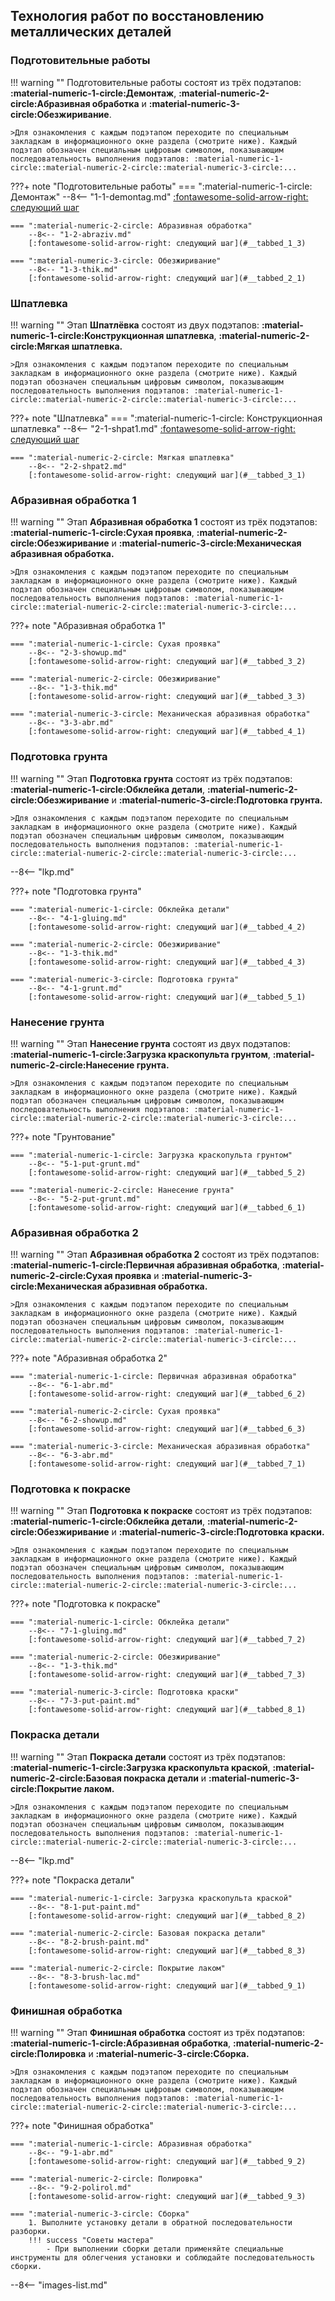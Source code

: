 ## Технология работ по восстановлению  металлических деталей

### Подготовительные работы
!!! warning ""
	Подготовительные работы состоят из трёх подэтапов: __:material-numeric-1-circle:Демонтаж__, __:material-numeric-2-circle:Абразивная обработка__ и __:material-numeric-3-circle:Обезжиривание__. 
	
	>Для ознакомления с каждым подэтапом переходите по специальным закладкам в информационного окне раздела (смотрите ниже). Каждый подэтап обозначен специальным цифровым символом, показывающим последовательность выполнения подэтапов: :material-numeric-1-circle::material-numeric-2-circle::material-numeric-3-circle:...

???+ note "Подготовительные работы"
	=== ":material-numeric-1-circle: Демонтаж"
		--8<-- "1-1-demontag.md"
	    [:fontawesome-solid-arrow-right: следующий шаг](#__tabbed_1_2)
		
	=== ":material-numeric-2-circle: Абразивная обработка"
		--8<-- "1-2-abraziv.md"
	    [:fontawesome-solid-arrow-right: следующий шаг](#__tabbed_1_3)

	=== ":material-numeric-3-circle: Обезжиривание"
		--8<-- "1-3-thik.md"
	    [:fontawesome-solid-arrow-right: следующий шаг](#__tabbed_2_1)

### Шпатлевка

!!! warning ""
	Этап __Шпатлёвка__ состоят из двух подэтапов: __:material-numeric-1-circle:Конструкционная шпатлевка__, __:material-numeric-2-circle:Мягкая шпатлевка.__
	
	>Для ознакомления с каждым подэтапом переходите по специальным закладкам в информационного окне раздела (смотрите ниже). Каждый подэтап обозначен специальным цифровым символом, показывающим последовательность выполнения подэтапов: :material-numeric-1-circle::material-numeric-2-circle::material-numeric-3-circle:...

???+ note "Шпатлевка"
	=== ":material-numeric-1-circle: Конструкционная шпатлевка"
		--8<-- "2-1-shpat1.md"
	    [:fontawesome-solid-arrow-right: следующий шаг](#__tabbed_2_2)

	=== ":material-numeric-2-circle: Мягкая шпатлевка"
		--8<-- "2-2-shpat2.md"
	    [:fontawesome-solid-arrow-right: следующий шаг](#__tabbed_3_1)




### Абразивная обработка 1

!!! warning ""
	Этап __Абразивная обработка 1__ состоят из трёх подэтапов: __:material-numeric-1-circle:Сухая проявка__, __:material-numeric-2-circle:Обезжиривание__ и __:material-numeric-3-circle:Механическая абразивная обработка.__
	
	>Для ознакомления с каждым подэтапом переходите по специальным закладкам в информационного окне раздела (смотрите ниже). Каждый подэтап обозначен специальным цифровым символом, показывающим последовательность выполнения подэтапов: :material-numeric-1-circle::material-numeric-2-circle::material-numeric-3-circle:...

???+ note "Абразивная обработка 1"

	=== ":material-numeric-1-circle: Сухая проявка"
		--8<-- "2-3-showup.md"
	    [:fontawesome-solid-arrow-right: следующий шаг](#__tabbed_3_2)
			
	=== ":material-numeric-2-circle: Обезжиривание"
		--8<-- "1-3-thik.md"
	    [:fontawesome-solid-arrow-right: следующий шаг](#__tabbed_3_3)

	=== ":material-numeric-3-circle: Механическая абразивная обработка"
		--8<-- "3-3-abr.md"
	    [:fontawesome-solid-arrow-right: следующий шаг](#__tabbed_4_1)

### Подготовка грунта

!!! warning ""
	Этап __Подготовка грунта__ состоят из трёх подэтапов: __:material-numeric-1-circle:Обклейка детали__, __:material-numeric-2-circle:Обезжиривание__ и __:material-numeric-3-circle:Подготовка грунта.__
	
	>Для ознакомления с каждым подэтапом переходите по специальным закладкам в информационного окне раздела (смотрите ниже). Каждый подэтап обозначен специальным цифровым символом, показывающим последовательность выполнения подэтапов: :material-numeric-1-circle::material-numeric-2-circle::material-numeric-3-circle:...

--8<-- "lkp.md"

???+ note "Подготовка грунта"

	=== ":material-numeric-1-circle: Обклейка детали"
		--8<-- "4-1-gluing.md"
	    [:fontawesome-solid-arrow-right: следующий шаг](#__tabbed_4_2)
			
	=== ":material-numeric-2-circle: Обезжиривание"
		--8<-- "1-3-thik.md"
	    [:fontawesome-solid-arrow-right: следующий шаг](#__tabbed_4_3)

	=== ":material-numeric-3-circle: Подготовка грунта"
		--8<-- "4-1-grunt.md"
	    [:fontawesome-solid-arrow-right: следующий шаг](#__tabbed_5_1)


### Нанесение грунта

!!! warning ""
	Этап __Нанесение грунта__ состоят из двух подэтапов: __:material-numeric-1-circle:Загрузка краскопульта грунтом__, __:material-numeric-2-circle:Нанесение грунта.__
	
	>Для ознакомления с каждым подэтапом переходите по специальным закладкам в информационного окне раздела (смотрите ниже). Каждый подэтап обозначен специальным цифровым символом, показывающим последовательность выполнения подэтапов: :material-numeric-1-circle::material-numeric-2-circle::material-numeric-3-circle:...

???+ note "Грунтование"

	=== ":material-numeric-1-circle: Загрузка краскопульта грунтом"
		--8<-- "5-1-put-grunt.md"
	    [:fontawesome-solid-arrow-right: следующий шаг](#__tabbed_5_2)
			
	=== ":material-numeric-2-circle: Нанесение грунта"
		--8<-- "5-2-put-grunt.md"
	    [:fontawesome-solid-arrow-right: следующий шаг](#__tabbed_6_1)

### Абразивная обработка 2

!!! warning ""
	Этап __Абразивная обработка 2__ состоят из трёх подэтапов: __:material-numeric-1-circle:Первичная абразивная обработка__, __:material-numeric-2-circle:Сухая проявка__ и __:material-numeric-3-circle:Механическая абразивная обработка.__
	
	>Для ознакомления с каждым подэтапом переходите по специальным закладкам в информационного окне раздела (смотрите ниже). Каждый подэтап обозначен специальным цифровым символом, показывающим последовательность выполнения подэтапов: :material-numeric-1-circle::material-numeric-2-circle::material-numeric-3-circle:...

???+ note "Абразивная обработка 2"

	=== ":material-numeric-1-circle: Первичная абразивная обработка"
		--8<-- "6-1-abr.md"
		[:fontawesome-solid-arrow-right: следующий шаг](#__tabbed_6_2)
			
	=== ":material-numeric-2-circle: Сухая проявка"
		--8<-- "6-2-showup.md"
	    [:fontawesome-solid-arrow-right: следующий шаг](#__tabbed_6_3)

	=== ":material-numeric-3-circle: Механическая абразивная обработка"
		--8<-- "6-3-abr.md"
	    [:fontawesome-solid-arrow-right: следующий шаг](#__tabbed_7_1)

### Подготовка к покраске

!!! warning ""
	Этап __Подготовка к покраске__ состоят из трёх подэтапов: __:material-numeric-1-circle:Обклейка детали__, __:material-numeric-2-circle:Обезжиривание__ и __:material-numeric-3-circle:Подготовка краски.__
	
	>Для ознакомления с каждым подэтапом переходите по специальным закладкам в информационного окне раздела (смотрите ниже). Каждый подэтап обозначен специальным цифровым символом, показывающим последовательность выполнения подэтапов: :material-numeric-1-circle::material-numeric-2-circle::material-numeric-3-circle:...

???+ note "Подготовка к покраске"

	=== ":material-numeric-1-circle: Обклейка детали"
		--8<-- "7-1-gluing.md"
	    [:fontawesome-solid-arrow-right: следующий шаг](#__tabbed_7_2)
			
	=== ":material-numeric-2-circle: Обезжиривание"
		--8<-- "1-3-thik.md"
	    [:fontawesome-solid-arrow-right: следующий шаг](#__tabbed_7_3)

	=== ":material-numeric-3-circle: Подготовка краски"
		--8<-- "7-3-put-paint.md"
	    [:fontawesome-solid-arrow-right: следующий шаг](#__tabbed_8_1)

### Покраска детали

!!! warning ""
	Этап __Покраска детали__ состоят из трёх подэтапов: __:material-numeric-1-circle:Загрузка краскопульта краской__, __:material-numeric-2-circle:Базовая покраска детали__ и __:material-numeric-3-circle:Покрытие лаком.__
	
	>Для ознакомления с каждым подэтапом переходите по специальным закладкам в информационного окне раздела (смотрите ниже). Каждый подэтап обозначен специальным цифровым символом, показывающим последовательность выполнения подэтапов: :material-numeric-1-circle::material-numeric-2-circle::material-numeric-3-circle:...

--8<-- "lkp.md"

???+ note "Покраска детали"

	=== ":material-numeric-1-circle: Загрузка краскопульта краской"
		--8<-- "8-1-put-paint.md"
	    [:fontawesome-solid-arrow-right: следующий шаг](#__tabbed_8_2)
			
	=== ":material-numeric-2-circle: Базовая покраска детали"
		--8<-- "8-2-brush-paint.md"
	    [:fontawesome-solid-arrow-right: следующий шаг](#__tabbed_8_3)

	=== ":material-numeric-2-circle: Покрытие лаком"
		--8<-- "8-3-brush-lac.md"
	    [:fontawesome-solid-arrow-right: следующий шаг](#__tabbed_9_1)

### Финишная обработка

!!! warning ""
	Этап __Финишная обработка__ состоят из трёх подэтапов: __:material-numeric-1-circle:Абразивная обработка__, __:material-numeric-2-circle:Полировка__ и __:material-numeric-3-circle:Сборка.__
	
	>Для ознакомления с каждым подэтапом переходите по специальным закладкам в информационного окне раздела (смотрите ниже). Каждый подэтап обозначен специальным цифровым символом, показывающим последовательность выполнения подэтапов: :material-numeric-1-circle::material-numeric-2-circle::material-numeric-3-circle:...

???+ note "Финишная обработка"

	=== ":material-numeric-1-circle: Абразивная обработка"
		--8<-- "9-1-abr.md"
		[:fontawesome-solid-arrow-right: следующий шаг](#__tabbed_9_2)
			
	=== ":material-numeric-2-circle: Полировка"
		--8<-- "9-2-polirol.md"
		[:fontawesome-solid-arrow-right: следующий шаг](#__tabbed_9_3)

	=== ":material-numeric-3-circle: Сборка"
		1. Выполните установку детали в обратной последовательности разборки.
		!!! success "Советы мастера"
			- При выполнении сборки детали применяйте специальные инструменты для облегчения установки и соблюдайте последовательность сборки.
--8<-- "images-list.md"
